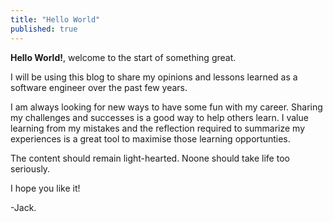 ```yaml
---
title: "Hello World"
published: true
---
```


**Hello World!**, welcome to the start of something great.

I will be using this blog to share my opinions and lessons learned as a software engineer over the past few years.

I am always looking for new ways to have some fun with my career. Sharing my challenges and successes is a good way to help others learn. I value learning from my mistakes and the reflection required to summarize my experiences is a great tool to maximise those learning opportunties.

The content should remain light-hearted. Noone should take life too seriously.

I hope you like it!

-Jack.